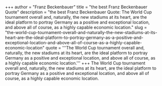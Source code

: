 +++
author = "Franz Beckenbauer"
title = "the best Franz Beckenbauer Quote"
description = "the best Franz Beckenbauer Quote: The World Cup tournament overall and, naturally, the new stadiums at its heart, are the ideal platform to portray Germany as a positive and exceptional location, and above all of course, as a highly capable economic location."
slug = "the-world-cup-tournament-overall-and-naturally-the-new-stadiums-at-its-heart-are-the-ideal-platform-to-portray-germany-as-a-positive-and-exceptional-location-and-above-all-of-course-as-a-highly-capable-economic-location"
quote = '''The World Cup tournament overall and, naturally, the new stadiums at its heart, are the ideal platform to portray Germany as a positive and exceptional location, and above all of course, as a highly capable economic location.'''
+++
The World Cup tournament overall and, naturally, the new stadiums at its heart, are the ideal platform to portray Germany as a positive and exceptional location, and above all of course, as a highly capable economic location.
